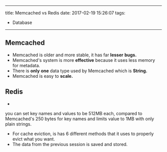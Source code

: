 ----
title: Memcached vs Redis
date: 2017-02-19 15:26:07
tags:
- Database
----
## Memcached
- Memcached is older and more stable, it has far **lesser** **bugs.**
- Memcached's system is more **effective** because it uses less memory for metadata.
- There is **only** **one** data type used by Memcached which is **String.**
- Memcached is easy to **scale.**

## Redis
- 
you can set key names and values to be 512MB each, compared to Memcached's 250 bytes for key names and limits value to 1MB with only plain strings.
- For cache eviction, is has 6 different methods that it uses to properly evict what you want.
- The data from the previous session is saved and stored.

